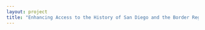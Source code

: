 ```yaml
--- 
layout: project 
title: "Enhancing Access to the History of San Diego and the Border Region" 
---
```



